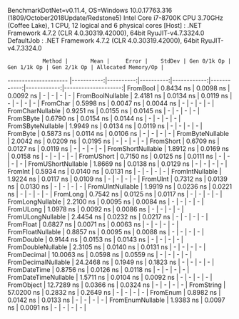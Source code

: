 
BenchmarkDotNet=v0.11.4, OS=Windows 10.0.17763.316 (1809/October2018Update/Redstone5)
Intel Core i7-8700K CPU 3.70GHz (Coffee Lake), 1 CPU, 12 logical and 6 physical cores
  [Host]     : .NET Framework 4.7.2 (CLR 4.0.30319.42000), 64bit RyuJIT-v4.7.3324.0
  DefaultJob : .NET Framework 4.7.2 (CLR 4.0.30319.42000), 64bit RyuJIT-v4.7.3324.0


               Method |       Mean |     Error |    StdDev | Gen 0/1k Op | Gen 1/1k Op | Gen 2/1k Op | Allocated Memory/Op |
--------------------- |-----------:|----------:|----------:|------------:|------------:|------------:|--------------------:|
             FromBool |  0.8434 ns | 0.0098 ns | 0.0092 ns |           - |           - |           - |                   - |
     FromBoolNullable |  2.4181 ns | 0.0134 ns | 0.0119 ns |           - |           - |           - |                   - |
             FromChar |  0.5998 ns | 0.0047 ns | 0.0044 ns |           - |           - |           - |                   - |
     FromCharNullable |  0.9251 ns | 0.0155 ns | 0.0145 ns |           - |           - |           - |                   - |
            FromSByte |  0.6790 ns | 0.0154 ns | 0.0144 ns |           - |           - |           - |                   - |
    FromSByteNullable |  1.9949 ns | 0.0134 ns | 0.0119 ns |           - |           - |           - |                   - |
             FromByte |  0.5873 ns | 0.0114 ns | 0.0106 ns |           - |           - |           - |                   - |
     FromByteNullable |  2.0042 ns | 0.0209 ns | 0.0195 ns |           - |           - |           - |                   - |
            FromShort |  0.6709 ns | 0.0127 ns | 0.0119 ns |           - |           - |           - |                   - |
    FromShortNullable |  1.8912 ns | 0.0169 ns | 0.0158 ns |           - |           - |           - |                   - |
           FromUShort |  0.7150 ns | 0.0125 ns | 0.0111 ns |           - |           - |           - |                   - |
   FromUShortNullable |  1.8669 ns | 0.0138 ns | 0.0129 ns |           - |           - |           - |                   - |
              FromInt |  0.5934 ns | 0.0140 ns | 0.0131 ns |           - |           - |           - |                   - |
      FromIntNullable |  1.9224 ns | 0.0117 ns | 0.0109 ns |           - |           - |           - |                   - |
             FromUInt |  0.7312 ns | 0.0139 ns | 0.0130 ns |           - |           - |           - |                   - |
     FromUIntNullable |  1.9919 ns | 0.0236 ns | 0.0221 ns |           - |           - |           - |                   - |
             FromLong |  0.7542 ns | 0.0125 ns | 0.0117 ns |           - |           - |           - |                   - |
     FromLongNullable |  2.2100 ns | 0.0095 ns | 0.0084 ns |           - |           - |           - |                   - |
            FromULong |  1.0978 ns | 0.0092 ns | 0.0086 ns |           - |           - |           - |                   - |
    FromULongNullable |  2.4454 ns | 0.0232 ns | 0.0217 ns |           - |           - |           - |                   - |
            FromFloat |  0.6827 ns | 0.0071 ns | 0.0063 ns |           - |           - |           - |                   - |
    FromFloatNullable |  0.8857 ns | 0.0095 ns | 0.0088 ns |           - |           - |           - |                   - |
           FromDouble |  0.9144 ns | 0.0153 ns | 0.0143 ns |           - |           - |           - |                   - |
   FromDoubleNullable |  2.3105 ns | 0.0140 ns | 0.0131 ns |           - |           - |           - |                   - |
          FromDecimal | 10.0063 ns | 0.0598 ns | 0.0559 ns |           - |           - |           - |                   - |
  FromDecimalNullable | 24.2468 ns | 0.1949 ns | 0.1823 ns |           - |           - |           - |                   - |
         FromDateTime |  0.8756 ns | 0.0126 ns | 0.0118 ns |           - |           - |           - |                   - |
 FromDateTimeNullable |  1.5711 ns | 0.0104 ns | 0.0092 ns |           - |           - |           - |                   - |
           FromObject | 12.7289 ns | 0.0366 ns | 0.0324 ns |           - |           - |           - |                   - |
           FromString | 57.0200 ns | 0.2832 ns | 0.2649 ns |           - |           - |           - |                   - |
             FromEnum |  0.8982 ns | 0.0142 ns | 0.0133 ns |           - |           - |           - |                   - |
     FromEnumNullable |  1.9383 ns | 0.0097 ns | 0.0091 ns |           - |           - |           - |                   - |
